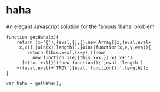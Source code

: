 haha
====

An elegant Javascript solution for the famous 'haha' problem

```
function getHaha(x){
    return (x='{'),(eval,[],{},new Array([x,(eval,eval+
     x,x)].join(x).length)).join((function(x,e,y,eval){
        return (this.x=x),(x=y),((new(
          new function x(e){this.x=x;}).x).x+'')
      [e('x.'+x)]})('new function();',eval,'length')
    +((eval,eval)+'TROY')[eval,'function();'.length]);
}

var haha = getHaha();
```
